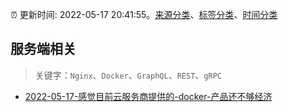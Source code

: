 :alarm_clock: 更新时间: 2022-05-17 20:41:55。[来源分类](../README.md)、[标签分类](../TAGS.md)、[时间分类](../TIMELINE.md)

## 服务端相关


> 关键字：`Nginx`、`Docker`、`GraphQL`、`REST`、`gRPC`



- [2022-05-17-感觉目前云服务商提供的-docker-产品还不够经济](https://www.v2ex.com/t/853569) 